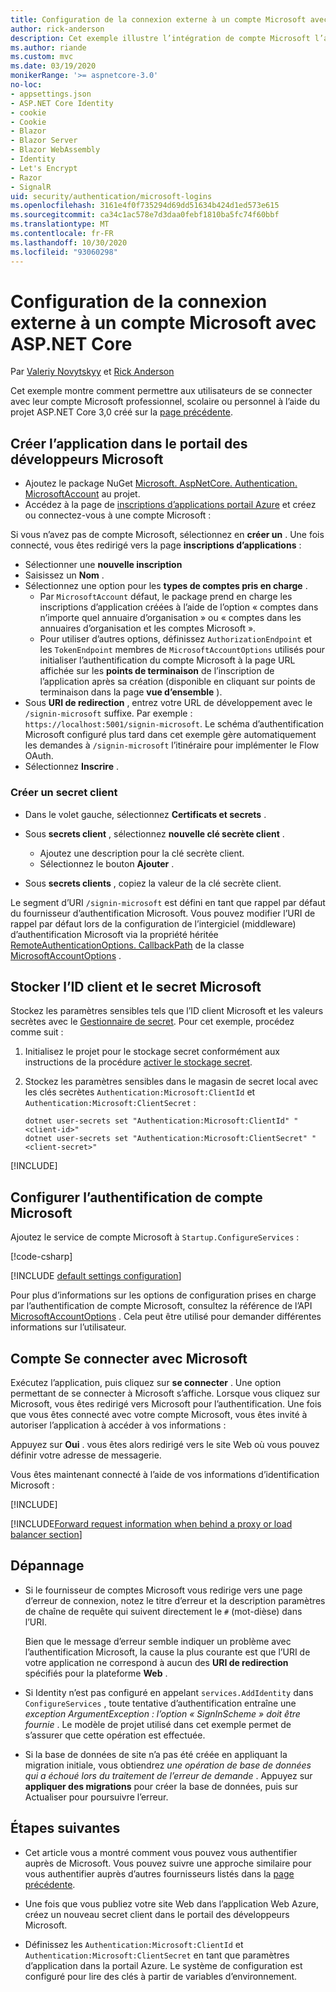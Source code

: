 ```yaml
---
title: Configuration de la connexion externe à un compte Microsoft avec ASP.NET Core
author: rick-anderson
description: Cet exemple illustre l’intégration de compte Microsoft l’authentification utilisateur dans une application ASP.NET Core existante.
ms.author: riande
ms.custom: mvc
ms.date: 03/19/2020
monikerRange: '>= aspnetcore-3.0'
no-loc:
- appsettings.json
- ASP.NET Core Identity
- cookie
- Cookie
- Blazor
- Blazor Server
- Blazor WebAssembly
- Identity
- Let's Encrypt
- Razor
- SignalR
uid: security/authentication/microsoft-logins
ms.openlocfilehash: 3161e4f0f735294d69dd51634b424d1ed573e615
ms.sourcegitcommit: ca34c1ac578e7d3daa0febf1810ba5fc74f60bbf
ms.translationtype: MT
ms.contentlocale: fr-FR
ms.lasthandoff: 10/30/2020
ms.locfileid: "93060298"
---
```

# <a name="microsoft-account-external-login-setup-with-aspnet-core"></a>Configuration de la connexion externe à un compte Microsoft avec ASP.NET Core

Par [Valeriy Novytskyy](https://github.com/01binary) et [Rick Anderson](https://twitter.com/RickAndMSFT)

Cet exemple montre comment permettre aux utilisateurs de se connecter avec leur compte Microsoft professionnel, scolaire ou personnel à l’aide du projet ASP.NET Core 3,0 créé sur la [page précédente](xref:security/authentication/social/index).

## <a name="create-the-app-in-microsoft-developer-portal"></a>Créer l’application dans le portail des développeurs Microsoft

* Ajoutez le package NuGet [Microsoft. AspNetCore. Authentication. MicrosoftAccount](https://www.nuget.org/packages/Microsoft.AspNetCore.Authentication.MicrosoftAccount/) au projet.
* Accédez à la page de [inscriptions d’applications portail Azure](https://go.microsoft.com/fwlink/?linkid=2083908) et créez ou connectez-vous à une compte Microsoft :

Si vous n’avez pas de compte Microsoft, sélectionnez en **créer un** . Une fois connecté, vous êtes redirigé vers la page **inscriptions d’applications** :

* Sélectionner une **nouvelle inscription**
* Saisissez un **Nom** .
* Sélectionnez une option pour les **types de comptes pris en charge** .  <!-- Accounts for any org work with MS domain accounts. Most folks probably want the last option, personal MS accounts. It took 24 hours after setting this up for the keys to work -->
  * Par `MicrosoftAccount` défaut, le package prend en charge les inscriptions d’application créées à l’aide de l’option « comptes dans n’importe quel annuaire d’organisation » ou « comptes dans les annuaires d’organisation et les comptes Microsoft ».
  * Pour utiliser d’autres options, définissez `AuthorizationEndpoint` et les `TokenEndpoint` membres de `MicrosoftAccountOptions` utilisés pour initialiser l’authentification du compte Microsoft à la page URL affichée sur les **points de terminaison** de l’inscription de l’application après sa création (disponible en cliquant sur points de terminaison dans la page **vue d’ensemble** ).
* Sous **URI de redirection** , entrez votre URL de développement avec le `/signin-microsoft` suffixe. Par exemple : `https://localhost:5001/signin-microsoft`. Le schéma d’authentification Microsoft configuré plus tard dans cet exemple gère automatiquement les demandes à `/signin-microsoft` l’itinéraire pour implémenter le Flow OAuth.
* Sélectionnez **Inscrire** .

### <a name="create-client-secret"></a>Créer un secret client

* Dans le volet gauche, sélectionnez **Certificats et secrets** .
* Sous **secrets client** , sélectionnez **nouvelle clé secrète client** .

  * Ajoutez une description pour la clé secrète client.
  * Sélectionnez le bouton **Ajouter** .

* Sous **secrets clients** , copiez la valeur de la clé secrète client.

Le segment d’URI `/signin-microsoft` est défini en tant que rappel par défaut du fournisseur d’authentification Microsoft. Vous pouvez modifier l’URI de rappel par défaut lors de la configuration de l’intergiciel (middleware) d’authentification Microsoft via la propriété héritée [RemoteAuthenticationOptions. CallbackPath](/dotnet/api/microsoft.aspnetcore.authentication.remoteauthenticationoptions.callbackpath) de la classe [MicrosoftAccountOptions](/dotnet/api/microsoft.aspnetcore.authentication.microsoftaccount.microsoftaccountoptions) .

## <a name="store-the-microsoft-client-id-and-secret"></a>Stocker l’ID client et le secret Microsoft

Stockez les paramètres sensibles tels que l’ID client Microsoft et les valeurs secrètes avec le [Gestionnaire de secret](xref:security/app-secrets). Pour cet exemple, procédez comme suit :

1. Initialisez le projet pour le stockage secret conformément aux instructions de la procédure [activer le stockage secret](xref:security/app-secrets#enable-secret-storage).
1. Stockez les paramètres sensibles dans le magasin de secret local avec les clés secrètes `Authentication:Microsoft:ClientId` et `Authentication:Microsoft:ClientSecret` :

    ```dotnetcli
    dotnet user-secrets set "Authentication:Microsoft:ClientId" "<client-id>"
    dotnet user-secrets set "Authentication:Microsoft:ClientSecret" "<client-secret>"
    ```

[!INCLUDE[](~/includes/environmentVarableColon.md)]

## <a name="configure-microsoft-account-authentication"></a>Configurer l’authentification de compte Microsoft

Ajoutez le service de compte Microsoft à `Startup.ConfigureServices` :

[!code-csharp[](~/security/authentication/social/social-code/3.x/StartupMS3x.cs?name=snippet&highlight=10-14)]

[!INCLUDE [default settings configuration](includes/default-settings.md)]

Pour plus d’informations sur les options de configuration prises en charge par l’authentification de compte Microsoft, consultez la référence de l’API [MicrosoftAccountOptions](/dotnet/api/microsoft.aspnetcore.builder.microsoftaccountoptions) . Cela peut être utilisé pour demander différentes informations sur l’utilisateur.

## <a name="sign-in-with-microsoft-account"></a>Compte Se connecter avec Microsoft

Exécutez l’application, puis cliquez sur **se connecter** . Une option permettant de se connecter à Microsoft s’affiche. Lorsque vous cliquez sur Microsoft, vous êtes redirigé vers Microsoft pour l’authentification. Une fois que vous êtes connecté avec votre compte Microsoft, vous êtes invité à autoriser l’application à accéder à vos informations :

Appuyez sur **Oui** . vous êtes alors redirigé vers le site Web où vous pouvez définir votre adresse de messagerie.

Vous êtes maintenant connecté à l’aide de vos informations d’identification Microsoft :

[!INCLUDE[](includes/chain-auth-providers.md)]

[!INCLUDE[Forward request information when behind a proxy or load balancer section](includes/forwarded-headers-middleware.md)]

## <a name="troubleshooting"></a>Dépannage

* Si le fournisseur de comptes Microsoft vous redirige vers une page d’erreur de connexion, notez le titre d’erreur et la description paramètres de chaîne de requête qui suivent directement le `#` (mot-dièse) dans l’URI.

  Bien que le message d’erreur semble indiquer un problème avec l’authentification Microsoft, la cause la plus courante est que l’URI de votre application ne correspond à aucun des **URI de redirection** spécifiés pour la plateforme **Web** .
* Si Identity n’est pas configuré en appelant `services.AddIdentity` dans `ConfigureServices` , toute tentative d’authentification entraîne une *exception ArgumentException : l’option « SignInScheme » doit être fournie* . Le modèle de projet utilisé dans cet exemple permet de s’assurer que cette opération est effectuée.
* Si la base de données de site n’a pas été créée en appliquant la migration initiale, vous obtiendrez *une opération de base de données qui a échoué lors du traitement de l’erreur de demande* . Appuyez sur **appliquer des migrations** pour créer la base de données, puis sur Actualiser pour poursuivre l’erreur.

## <a name="next-steps"></a>Étapes suivantes

* Cet article vous a montré comment vous pouvez vous authentifier auprès de Microsoft. Vous pouvez suivre une approche similaire pour vous authentifier auprès d’autres fournisseurs listés dans la [page précédente](xref:security/authentication/social/index).

* Une fois que vous publiez votre site Web dans l’application Web Azure, créez un nouveau secret client dans le portail des développeurs Microsoft.

* Définissez les `Authentication:Microsoft:ClientId` et `Authentication:Microsoft:ClientSecret` en tant que paramètres d’application dans la portail Azure. Le système de configuration est configuré pour lire des clés à partir de variables d’environnement.
